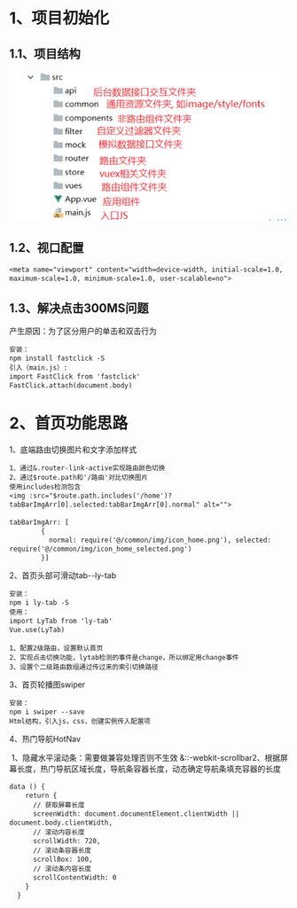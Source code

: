 # 1、项目初始化

## 1.1、项目结构

![](./READMEIMG/项目结构.png)

## 1.2、视口配置

```
<meta name="viewport" content="width=device-width, initial-scale=1.0, maximum-scale=1.0, minimum-scale=1.0, user-scalable=no">
```

## 1.3、解决点击300MS问题

产生原因：为了区分用户的单击和双击行为

```
安装：
npm install fastclick -S
引入（main.js）:
import FastClick from 'fastclick'
FastClick.attach(document.body)
```

# 2、首页功能思路

1、底端路由切换图片和文字添加样式

```
1、通过&.router-link-active实现路由颜色切换
2、通过$route.path和'/路由'对比切换图片
使用includes检测包含
<img :src="$route.path.includes('/home')?tabBarImgArr[0].selected:tabBarImgArr[0].normal" alt="">

tabBarImgArr: [
        {
          normal: require('@/common/img/icon_home.png'), selected: require('@/common/img/icon_home_selected.png')
        }]
```

2、首页头部可滑动tab--ly-tab

```
安装：
npm i ly-tab -S
使用：
import LyTab from 'ly-tab'
Vue.use(LyTab)

1、配置2级路由，设置默认首页
2、实现点击切换功能，lytab检测的事件是change，所以绑定用change事件
3、设置个二级路由数组通过传过来的索引切换路径
```

3、首页轮播图swiper

```
安装：
npm i swiper --save
Html结构，引入js，css，创建实例传入配置项
```

4、热门导航HotNav

​	1、隐藏水平滚动条：需要做兼容处理否则不生效  &::-webkit-scrollbar
​	2、根据屏幕长度，热门导航区域长度，导航条容器长度，动态确定导航条填充容器的长度

```
data () {
    return {
      // 获取屏幕长度
      screenWidth: document.documentElement.clientWidth || document.body.clientWidth,
      // 滚动内容长度
      scrollWidth: 720,
      // 滚动条容器长度
      scrollBox: 100,
      // 滚动条内容长度
      scrollContentWidth: 0
    }
  }
```

